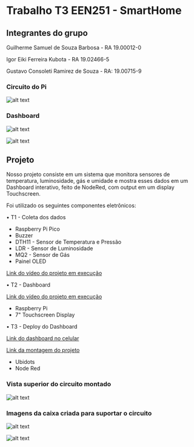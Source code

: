 # Trabalho T3 EEN251 - SmartHome

## Integrantes do grupo
Guilherme Samuel de Souza Barbosa - RA 19.00012-0

Igor Eiki Ferreira Kubota - RA 19.02466-5

Gustavo Consoleti Ramirez de Souza - RA: 19.00715-9


### Circuito do Pi
![alt text](imgs/Eletronica.jpeg "Eletronica")

### Dashboard
![alt text](imgs/Dashboard1.jpeg "Dashboard_1")

![alt text](imgs/Dashboard2.jpeg "Dashboard_2")

## Projeto

Nosso projeto consiste em um sistema que monitora sensores de temperatura, luminosidade, gás e umidade e mostra esses dados em um Dashboard interativo, feito de NodeRed, com output em um display Touchscreen.

Foi utilizado os seguintes componentes eletrônicos:

• T1 - Coleta dos dados
- Raspberry Pi Pico
- Buzzer
- DTH11 - Sensor de Temperatura e Pressão
- LDR - Sensor de Luminosidade
- MQ2 - Sensor de Gás
- Painel OLED

[Link do vídeo do projeto em execução](https://youtu.be/hk8b_z8nRYc)

• T2 - Dashboard

[Link do vídeo do projeto em execução](https://www.youtube.com/watch?v=4Dw4A4rD4js)

- Raspberry Pi
- 7" Touchscreen Display

• T3 - Deploy do Dashboard

[Link do dashboard no celular](https://youtu.be/EO3uwopUiKc)

[Link da montagem do projeto](https://youtu.be/5shehG-GXBo)


- Ubidots
- Node Red

### Vista superior do circuito montado
![alt text](imgs/circuito.jpeg "circuito")

### Imagens da caixa criada para suportar o circuito
![alt text](imgs/Caixa%20semi-montada.jpeg "caixa-semi")

![alt text](imgs/Caixa%20completa.jpeg "caixa_full")

